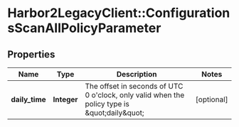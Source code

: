 # Harbor2LegacyClient::ConfigurationsScanAllPolicyParameter

## Properties
Name | Type | Description | Notes
------------ | ------------- | ------------- | -------------
**daily_time** | **Integer** | The offset in seconds of UTC 0 o&#39;clock, only valid when the policy type is \&quot;daily\&quot; | [optional] 


